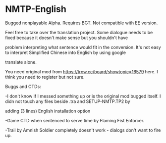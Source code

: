 # NMTP-English
Bugged nonplayable Alpha. Requires BGT. Not compatible with EE version. 

Feel free to take over the translation project. Some dialogue needs to be fixed because it doesn't make sense but you shouldn't have 

problem interpreting what sentence would fit in the conversion. It's not easy to interpret Simplified Chinese into English by using google 

translate alone.

You need original mod from https://trow.cc/board/showtopic=16579 here. I think you need to register but not sure.

Buggs and CTDs:

-I don't know if I messed something up or is the original mod bugged itself. I didn not touch any files beside .tra and SETUP-NMTP.TP2 by 

adding (3 lines) English installation option

-Game CTD when sentenced to serve time by Flaming Fist Enforcer. 

-Trail by Amnish Soldier completely doesn't work - dialogs don't want to fire up.
